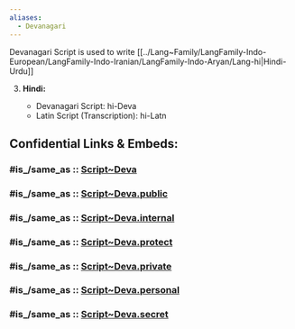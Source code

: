 ```yaml
---
aliases:
  - Devanagari
---
```

Devanagari Script is used to write [[../Lang~Family/LangFamily-Indo-European/LangFamily-Indo-Iranian/LangFamily-Indo-Aryan/Lang-hi|Hindi-Urdu]]


3. **Hindi:**
    
    - Devanagari Script: hi-Deva
    - Latin Script (Transcription): hi-Latn


## Confidential Links & Embeds: 

### #is_/same_as :: [Script~Deva](/_Standards/Language/Scripts/Script~Deva.md) 

### #is_/same_as :: [Script~Deva.public](/_public/Language/Scripts/Script~Deva.public.md) 

### #is_/same_as :: [Script~Deva.internal](/_internal/Language/Scripts/Script~Deva.internal.md) 

### #is_/same_as :: [Script~Deva.protect](/_protect/Language/Scripts/Script~Deva.protect.md) 

### #is_/same_as :: [Script~Deva.private](/_private/Language/Scripts/Script~Deva.private.md) 

### #is_/same_as :: [Script~Deva.personal](/_personal/Language/Scripts/Script~Deva.personal.md) 

### #is_/same_as :: [Script~Deva.secret](/_secret/Language/Scripts/Script~Deva.secret.md)

